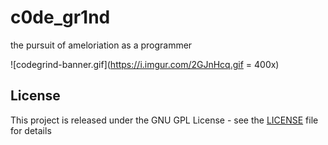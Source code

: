 # c0de_gr1nd
the pursuit of ameloriation as a programmer

![codegrind-banner.gif](https://i.imgur.com/2GJnHcq.gif = 400x)

## License
This project is released under the GNU GPL License - see the [LICENSE](LICENSE) file for details